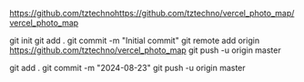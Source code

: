 

https://github.com/tztechnohttps://github.com/tztechno/vercel_photo_map/vercel_photo_map

git init
git add .
git commit -m "Initial commit"
git remote add origin https://github.com/tztechno/vercel_photo_map
git push -u origin master

git add .
git commit -m "2024-08-23"
git push -u origin master